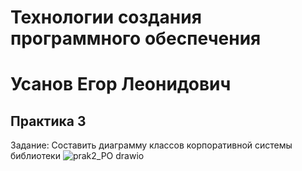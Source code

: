 # Технологии создания программного обеспечения 
# Усанов Егор Леонидович
## Практика 3
Задание: Составить диаграмму классов корпоративной системы библиотеки
![prak2_PO drawio](https://github.com/user-attachments/assets/7df63f82-7982-4bc2-b5f0-10d091d67aea)
